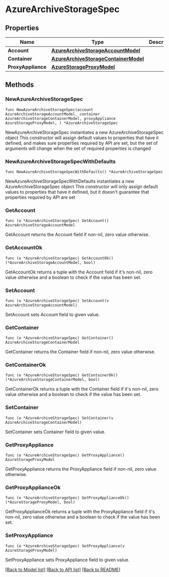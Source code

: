 # AzureArchiveStorageSpec

## Properties

Name | Type | Description | Notes
------------ | ------------- | ------------- | -------------
**Account** | [**AzureArchiveStorageAccountModel**](AzureArchiveStorageAccountModel.md) |  | 
**Container** | [**AzureArchiveStorageContainerModel**](AzureArchiveStorageContainerModel.md) |  | 
**ProxyAppliance** | [**AzureStorageProxyModel**](AzureStorageProxyModel.md) |  | 

## Methods

### NewAzureArchiveStorageSpec

`func NewAzureArchiveStorageSpec(account AzureArchiveStorageAccountModel, container AzureArchiveStorageContainerModel, proxyAppliance AzureStorageProxyModel, ) *AzureArchiveStorageSpec`

NewAzureArchiveStorageSpec instantiates a new AzureArchiveStorageSpec object
This constructor will assign default values to properties that have it defined,
and makes sure properties required by API are set, but the set of arguments
will change when the set of required properties is changed

### NewAzureArchiveStorageSpecWithDefaults

`func NewAzureArchiveStorageSpecWithDefaults() *AzureArchiveStorageSpec`

NewAzureArchiveStorageSpecWithDefaults instantiates a new AzureArchiveStorageSpec object
This constructor will only assign default values to properties that have it defined,
but it doesn't guarantee that properties required by API are set

### GetAccount

`func (o *AzureArchiveStorageSpec) GetAccount() AzureArchiveStorageAccountModel`

GetAccount returns the Account field if non-nil, zero value otherwise.

### GetAccountOk

`func (o *AzureArchiveStorageSpec) GetAccountOk() (*AzureArchiveStorageAccountModel, bool)`

GetAccountOk returns a tuple with the Account field if it's non-nil, zero value otherwise
and a boolean to check if the value has been set.

### SetAccount

`func (o *AzureArchiveStorageSpec) SetAccount(v AzureArchiveStorageAccountModel)`

SetAccount sets Account field to given value.


### GetContainer

`func (o *AzureArchiveStorageSpec) GetContainer() AzureArchiveStorageContainerModel`

GetContainer returns the Container field if non-nil, zero value otherwise.

### GetContainerOk

`func (o *AzureArchiveStorageSpec) GetContainerOk() (*AzureArchiveStorageContainerModel, bool)`

GetContainerOk returns a tuple with the Container field if it's non-nil, zero value otherwise
and a boolean to check if the value has been set.

### SetContainer

`func (o *AzureArchiveStorageSpec) SetContainer(v AzureArchiveStorageContainerModel)`

SetContainer sets Container field to given value.


### GetProxyAppliance

`func (o *AzureArchiveStorageSpec) GetProxyAppliance() AzureStorageProxyModel`

GetProxyAppliance returns the ProxyAppliance field if non-nil, zero value otherwise.

### GetProxyApplianceOk

`func (o *AzureArchiveStorageSpec) GetProxyApplianceOk() (*AzureStorageProxyModel, bool)`

GetProxyApplianceOk returns a tuple with the ProxyAppliance field if it's non-nil, zero value otherwise
and a boolean to check if the value has been set.

### SetProxyAppliance

`func (o *AzureArchiveStorageSpec) SetProxyAppliance(v AzureStorageProxyModel)`

SetProxyAppliance sets ProxyAppliance field to given value.



[[Back to Model list]](../README.md#documentation-for-models) [[Back to API list]](../README.md#documentation-for-api-endpoints) [[Back to README]](../README.md)



